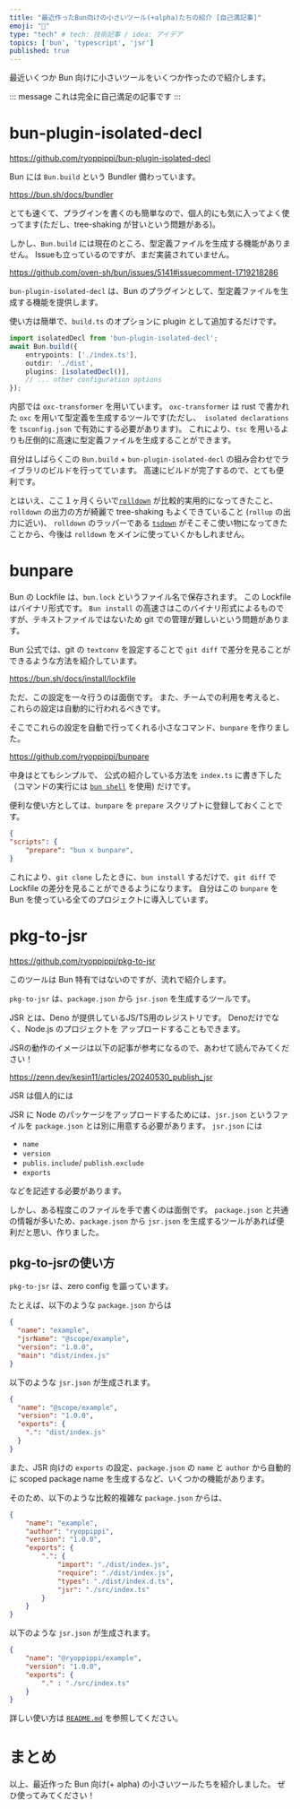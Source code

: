 ```yaml
---
title: "最近作ったBun向けの小さいツール(+alpha)たちの紹介 [自己満記事]"
emoji: "🍞"
type: "tech" # tech: 技術記事 / idea: アイデア
topics: ['bun', 'typescript', 'jsr']
published: true
---
```


最近いくつか Bun 向けに小さいツールをいくつか作ったので紹介します。

::: message
これは完全に自己満足の記事です
:::

# bun-plugin-isolated-decl

https://github.com/ryoppippi/bun-plugin-isolated-decl

Bun には `Bun.build` という Bundler 備わっています。

https://bun.sh/docs/bundler

とても速くて、プラグインを書くのも簡単なので、個人的にも気に入ってよく使ってます(ただし、tree-shaking が甘いという問題がある)。

しかし、`Bun.build` には現在のところ、型定義ファイルを生成する機能がありません。
Issueも立っているのですが、まだ実装されていません。

https://github.com/oven-sh/bun/issues/5141#issuecomment-1719218286

`bun-plugin-isolated-decl` は、Bun のプラグインとして、型定義ファイルを生成する機能を提供します。

使い方は簡単で、`build.ts` のオプションに plugin として追加するだけです。

```typescript
import isolatedDecl from 'bun-plugin-isolated-decl';
await Bun.build({
	entrypoints: ['./index.ts'],
	outdir: './dist',
	plugins: [isolatedDecl()],
	// ... other configuration options
});
```

内部では `oxc-transformer` を用いています。
`oxc-transformer` は rust で書かれた `oxc` を用いて型定義を生成するツールです(ただし、` isolated declarations` を `tsconfig.json` で有効にする必要があります)。
これにより、`tsc` を用いるよりも圧倒的に高速に型定義ファイルを生成することができます。

自分はしばらくこの `Bun.build` + `bun-plugin-isolated-decl` の組み合わせでライブラリのビルドを行ってています。
高速にビルドが完了するので、とても便利です。

とはいえ、ここ１ヶ月くらいで[`rolldown`](https://rolldown.rs/) が比較的実用的になってきたこと、`rolldown` の出力の方が綺麗で tree-shaking もよくできていること (`rollup` の出力に近い)、 `rolldown` のラッパーである [`tsdown`](https://github.com/sxzz/tsdown) がそこそこ使い物になってきたことから、今後は `rolldown` をメインに使っていくかもしれません。

# bunpare

Bun の Lockfile は、`bun.lock` というファイル名で保存されます。
この Lockfile はバイナリ形式です。
`Bun install` の高速さはこのバイナリ形式によるものですが、テキストファイルではないため git での管理が難しいという問題があります。

Bun 公式では、git の `textconv` を設定することで `git diff` で差分を見ることができるような方法を紹介しています。

https://bun.sh/docs/install/lockfile

ただ、この設定を一々行うのは面倒です。
また、チームでの利用を考えると、これらの設定は自動的に行われるべきです。

そこでこれらの設定を自動で行ってくれる小さなコマンド、`bunpare` を作りました。

https://github.com/ryoppippi/bunpare

中身はとてもシンプルで、 公式の紹介している方法を `index.ts` に書き下した（コマンドの実行には [`bun shell`](https://bun.sh/docs/runtime/shell) を使用) だけです。

便利な使い方としては、`bunpare` を `prepare` スクリプトに登録しておくことです。

```json
{
"scripts": {
    "prepare": "bun x bunpare",
}
```

これにより、`git clone` したときに、`bun install` するだけで、`git diff` で Lockfile の差分を見ることができるようになります。
自分はこの `bunpare` を Bun を使っている全てのプロジェクトに導入しています。

# pkg-to-jsr

https://github.com/ryoppippi/pkg-to-jsr

このツールは Bun 特有ではないのですが、流れで紹介します。

`pkg-to-jsr` は、`package.json` から `jsr.json` を生成するツールです。

JSR とは、Deno が提供しているJS/TS用のレジストリです。
Denoだけでなく、Node.js のプロジェクトを アップロードすることもできます。

JSRの動作のイメージは以下の記事が参考になるので、あわせて読んでみてください！

https://zenn.dev/kesin11/articles/20240530_publish_jsr

JSR は個人的には

JSR に Node のパッケージをアップロードするためには、`jsr.json` というファイルを `package.json` とは別に用意する必要があります。
`jsr.json` には

- `name`
- `version`
- `publis.include`/ `publish.exclude`
- `exports`

などを記述する必要があります。

しかし、ある程度このファイルを手で書くのは面倒です。
`package.json` と共通の情報が多いため、`package.json` から `jsr.json` を生成するツールがあれば便利だと思い、作りました。

## pkg-to-jsrの使い方
`pkg-to-jsr` は、zero config を謳っています。

たとえば、以下のような `package.json` からは

```json
{
  "name": "example",
  "jsrName": "@scope/example",
  "version": "1.0.0",
  "main": "dist/index.js"
}
```

以下のような `jsr.json` が生成されます。

```json
{
  "name": "@scope/example",
  "version": "1.0.0",
  "exports": {
    ".": "dist/index.js"
  }
}
```

また、JSR 向けの `exports` の設定、`package.json` の `name` と `author` から自動的に scoped package name を生成するなど、いくつかの機能があります。

そのため、以下のような比較的複雑な `package.json` からは、

```json
{
    "name": "example",
    "author": "ryoppippi",
    "version": "1.0.0",
    "exports": {
        ".": {
            "import": "./dist/index.js",
            "require": "./dist/index.js",
            "types": "./dist/index.d.ts",
            "jsr": "./src/index.ts"
        }
    }
}
```

以下のような `jsr.json` が生成されます。

```json
{
    "name": "@ryoppippi/example",
    "version": "1.0.0",
    "exports": {
        "." : "./src/index.ts"
    }
}
```

詳しい使い方は [`README.md`](https://github.com/ryoppippi/pkg-to-jsr) を参照してください。

# まとめ

以上、最近作った Bun 向け(+ alpha) の小さいツールたちを紹介しました。
ぜひ使ってみてください！
